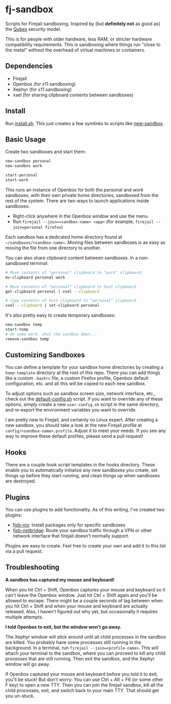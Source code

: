 fj-sandbox
==========

Scripts for Firejail sandboxing. Inspired by (but **definitely not** as good as) the [Qubes][1] security model.

This is for people with older hardware, less RAM, or stricter hardware compatibility requirements. This is sandboxing where things run "close to the metal" without the overhead of virtual machines or containers.

Dependencies
------------

* Firejail
* Openbox (for x11 sandboxing)
* Xephyr (for x11 sandboxing)
* xsel (for sharing clipboard contents between sandboxes)

Install
-------

Run [install.sh][2]. This just creates a few symlinks to scripts like [new-sandbox][3].

Basic Usage
-----------

Create two sandboxes and start them:

```bash
new-sandbox personal
new-sandbox work

start-personal
start-work
```

This runs an instance of Openbox for both the _personal_ and _work_ sandboxes, with their own private home directories, sandboxed from the rest of the system. There are two ways to launch applications inside sandboxes:

* Right-click anywhere in the Openbox window and use the menu
* Run `firejail --join=<sandbox-name> <app>` (for example, `firejail --join=personal firefox`)

Each sandbox has a dedicated home directory found at `~/sandboxes/<sandbox-name>`. Moving files between sandboxes is as easy as moving the file from one directory to another.

You can also share clipboard content between sandboxes. In a non-sandboxed terminal:

```bash
# Move contents of "personal" clipboard to "work" clipboard:
mv-clipboard personal work

# Move contents of "personal" clipboard to host clipboard
get-clipboard personal | xsel --clipboard

# Copy contents of host clipboard to "personal" clipboard
xsel --clipboard | set-clipboard personal
```

It's also pretty easy to create temporary sandboxes:

```bash
new-sandbox temp
start-temp
# do some work, shut the sandbox down...
remove-sandbox temp
```

Customizing Sandboxes
---------------------

You can define a template for your sandbox home directories by creating a `home-template` directory at the root of this repo. There you can add things like a custom `.bashrc` file, a custom Firefox profile, Openbox default configuration, etc. and all this will be copied to each new sandbox.

To adjust options such as sandbox screen size, network interface, etc., check out the [default-config.sh][4] script. If you want to override any of these options, simply create a new `user-config.sh` script in the same directory, and re-export the environment variables you want to override.

I am pretty new to Firejail, and certainly no Linux expert. After creating a new sandbox, you should take a look at the new Firejail profile at `config/<sandbox-name>.profile`. Adjust it to meet your needs. If you see any way to improve these default profiles, please send a pull request!

Hooks
-----

There are a couple hook script templates in the hooks directory. These enable you to automatically initialize any new sandboxes you create, set things up before they start running, and clean things up when sandboxes are destroyed.

Plugins
-------

You can use plugins to add functionality. As of this writing, I've created two plugins:

* [fjsb-nix][5]: Install packages only for specific sandboxes
* [fjsb-netbridge][6]: Route your sandbox traffic through a VPN or other network interface that firejail doesn't normally support.

Plugins are easy to create. Feel free to create your own and add it to this list via a pull request.

Troubleshooting
---------------

**A sandbox has captured my mouse and keyboard!**

When you hit Ctrl + Shift, Openbox captures your mouse and keyboard so it can't leave the Openbox window. Just hit Ctrl + Shift again and you'll be allowed to escape. There might be a couple seconds of lag between when you hit Ctrl + Shift and when your mouse and keyboard are actually released. Also, I haven't figured out why yet, but occasionally it requires multiple attempts.

**I told Openbox to exit, but the window won't go away.**

The Xephyr window will stick around until all child processes in the sandbox are killed. You probably have some processes still running in the background. In a terminal, run `firejail --join=<profile-name>`. This will attach your terminal to the sandbox, where you can proceed to kill any child processes that are still running. Then exit the sandbox, and the Xephyr window will go away.

If Openbox captured your mouse and keyboard before you told it to exit, you'll be stuck! But don't worry: You can use Ctrl + Alt + F6 (or some other F key) to open a new TTY. Then you can join the firejail sandbox, kill all the child processes, exit, and switch back to your main TTY. That should get you un-stuck.

[1]: https://www.qubes-os.org/
[2]: install.sh
[3]: bin/new-sandbox
[4]: default-config.sh
[5]: https://github.com/pcrockett/fjsb-nix
[6]: https://github.com/pcrockett/fjsb-netbridge
